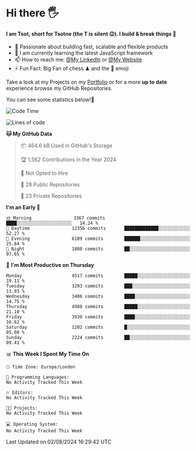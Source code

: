 # Hi there :raised_hand_with_fingers_splayed:
#### I am Tsot, short for Tsotne (the T is silent :wink:). I build & break things :space_invader:
- :telescope: Passionate about building fast, scalable and flexible products
- :seedling: I am currently learning the latest JavaScript framework 
- :mailbox: How to reach me: [@My LinkedIn](https://www.linkedin.com/in/tsotne-gvadzabia/) or [@My Website](https://tsotne.co.uk/contact)
- :zap: Fun Fact: Big Fan of chess ♟ and the 👾 emoji

Take a look at my Projects on my [Portfolio](https://tsotne.co.uk/) or for a more **up to date** experience browse my GitHub Repositories.

You can see some statistics below!:space_invader:
<!--START_SECTION:waka-->
![Code Time](http://img.shields.io/badge/Code%20Time-761%20hrs%202%20mins-blue)

![Lines of code](https://img.shields.io/badge/From%20Hello%20World%20I%27ve%20Written-9.3%20million%20lines%20of%20code-blue)

**🐱 My GitHub Data** 

> 📦 464.6 kB Used in GitHub's Storage 
 > 
> 🏆 1,562 Contributions in the Year 2024
 > 
> 🚫 Not Opted to Hire
 > 
> 📜 28 Public Repositories 
 > 
> 🔑 23 Private Repositories 
 > 
**I'm an Early 🐤** 

```text
🌞 Morning                3367 commits        ████░░░░░░░░░░░░░░░░░░░░░   14.24 % 
🌆 Daytime                12356 commits       █████████████░░░░░░░░░░░░   52.27 % 
🌃 Evening                6109 commits        ██████░░░░░░░░░░░░░░░░░░░   25.84 % 
🌙 Night                  1808 commits        ██░░░░░░░░░░░░░░░░░░░░░░░   07.65 % 
```
📅 **I'm Most Productive on Thursday** 

```text
Monday                   4517 commits        █████░░░░░░░░░░░░░░░░░░░░   19.11 % 
Tuesday                  3293 commits        ███░░░░░░░░░░░░░░░░░░░░░░   13.93 % 
Wednesday                3486 commits        ████░░░░░░░░░░░░░░░░░░░░░   14.75 % 
Thursday                 4988 commits        █████░░░░░░░░░░░░░░░░░░░░   21.10 % 
Friday                   3930 commits        ████░░░░░░░░░░░░░░░░░░░░░   16.62 % 
Saturday                 1202 commits        █░░░░░░░░░░░░░░░░░░░░░░░░   05.08 % 
Sunday                   2224 commits        ██░░░░░░░░░░░░░░░░░░░░░░░   09.41 % 
```


📊 **This Week I Spent My Time On** 

```text
🕑︎ Time Zone: Europe/London

💬 Programming Languages: 
No Activity Tracked This Week

🔥 Editors: 
No Activity Tracked This Week

🐱‍💻 Projects: 
No Activity Tracked This Week

💻 Operating System: 
No Activity Tracked This Week
```


 Last Updated on 02/08/2024 16:29:42 UTC
<!--END_SECTION:waka-->
